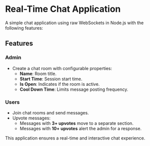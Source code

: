 # Real-Time Chat Application

A simple chat application using raw WebSockets in Node.js with the following features:

## Features

### Admin
- Create a chat room with configurable properties:
  - **Name**: Room title.
  - **Start Time**: Session start time.
  - **Is Open**: Indicates if the room is active.
  - **Cool Down Time**: Limits message posting frequency.

### Users
- Join chat rooms and send messages.
- Upvote messages:
  - Messages with **3+ upvotes** move to a separate section.
  - Messages with **10+ upvotes** alert the admin for a response.

This application ensures a real-time and interactive chat experience.
